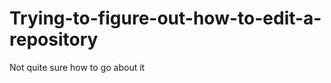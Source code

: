 Trying-to-figure-out-how-to-edit-a-repository
=============================================

Not quite sure how to go about it
